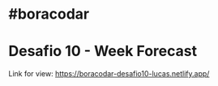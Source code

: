 # #boracodar
# Desafio 10 -  Week Forecast

Link for view:
https://boracodar-desafio10-lucas.netlify.app/
